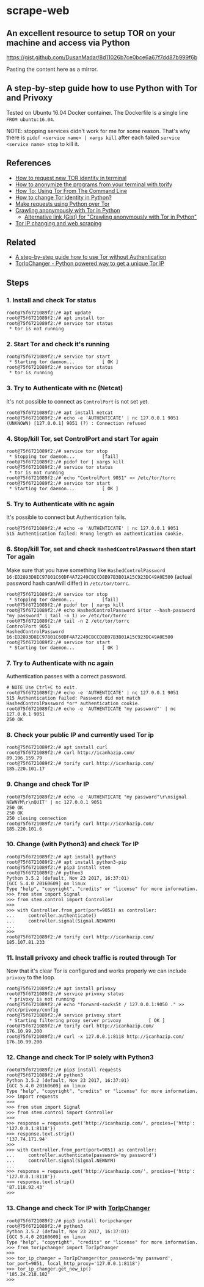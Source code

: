# scrape-web

## An excellent resource to setup TOR on your machine and access via Python
https://gist.github.com/DusanMadar/8d11026b7ce0bce6a67f7dd87b999f6b

Pasting the content here as a mirror.

## A step-by-step guide how to use Python with Tor and Privoxy

Tested on Ubuntu 16.04 Docker container. The Dockerfile is a single line `FROM ubuntu:16.04`.

NOTE: stopping services didn't work for me for some reason. That's why there is `pidof <service name> | xargs kill` after each failed `service <service name> stop` to kill it.

## References
* [How to request new TOR identity in terminal](https://stackoverflow.com/q/16987518/4183498)
* [How to anonymize the programs from your terminal with torify](https://linuxaria.com/howto/how-to-anonymize-the-programs-from-your-terminal-with-torify)
* [How To: Using Tor From The Command Line](https://justhackerthings.com/post/using-tor-from-the-command-line/)
* [How to change Tor identity in Python?](https://stackoverflow.com/q/9887505/4183498)
* [Make requests using Python over Tor](https://stackoverflow.com/q/30286293/4183498)
* [Crawling anonymously with Tor in Python](http://sacharya.com/crawling-anonymously-with-tor-in-python/)
  * [Alternative link (Gist) for "Crawling anonymously with Tor in Python"](https://gist.github.com/KhepryQuixote/46cf4f3b999d7f658853)
* [Tor IP changing and web scraping](https://dm295.blogspot.com/2016/02/tor-ip-changing-and-web-scraping.html)


## Related
* [A step-by-step guide how to use Tor without Authentication](https://gist.github.com/DusanMadar/c1155329cf6a71e4346cae271a2eafd3)
* [TorIpChanger - Python powered way to get a unique Tor IP](https://github.com/DusanMadar/TorIpChanger)


## Steps

### 1. Install and check Tor status
```
root@75f6721089f2:/# apt update
root@75f6721089f2:/# apt install tor
root@75f6721089f2:/# service tor status
 * tor is not running
 ```

### 2. Start Tor and check it's running
```
root@75f6721089f2:/# service tor start 
 * Starting tor daemon...          [ OK ] 
root@75f6721089f2:/# service tor status
 * tor is running
```


### 3. Try to Authenticate with nc (Netcat)
It's not possible to connect as `ControlPort` is not set yet.
```
root@75f6721089f2:/# apt install netcat
root@75f6721089f2:/# echo -e 'AUTHENTICATE' | nc 127.0.0.1 9051
(UNKNOWN) [127.0.0.1] 9051 (?) : Connection refused
```


### 4. Stop/kill Tor, set ControlPort and start Tor again
```
root@75f6721089f2:/# service tor stop
 * Stopping tor daemon...          [fail]
root@75f6721089f2:/# pidof tor | xargs kill
root@75f6721089f2:/# service tor status
 * tor is not running
root@75f6721089f2:/# echo "ControlPort 9051" >> /etc/tor/torrc
root@75f6721089f2:/# service tor start 
 * Starting tor daemon...          [ OK ] 
```


### 5. Try to Authenticate with nc again
It's possible to connect but Authentication fails.
```
root@75f6721089f2:/# echo -e 'AUTHENTICATE' | nc 127.0.0.1 9051
515 Authentication failed: Wrong length on authentication cookie.
```


### 6. Stop/kill Tor, set and check `HashedControlPassword` then start Tor again

Make sure that you have something like `HashedControlPassword 16:ED2893D8EC97801C60DF4A72249CBCCD8B97B3B01A15C923DC49A0E500` (actual password hash can/will differ) in `/etc/tor/torrc`.

```
root@75f6721089f2:/# service tor stop
 * Stopping tor daemon...          [fail]
root@75f6721089f2:/# pidof tor | xargs kill
root@75f6721089f2:/# echo HashedControlPassword $(tor --hash-password "my password" | tail -n 1) >> /etc/tor/torrc
root@75f6721089f2:/# tail -n 2 /etc/tor/torrc
ControlPort 9051
HashedControlPassword 16:ED2893D8EC97801C60DF4A72249CBCCD8B97B3B01A15C923DC49A0E500
root@75f6721089f2:/# service tor start 
 * Starting tor daemon...          [ OK ] 
```


### 7. Try to Authenticate with nc again
Authentication passes with a correct password.
```
# NOTE Use Ctrl+C to exit.
root@75f6721089f2:/# echo -e 'AUTHENTICATE' | nc 127.0.0.1 9051
515 Authentication failed: Password did not match HashedControlPassword *or* authentication cookie.
root@75f6721089f2:/# echo -e 'AUTHENTICATE "my password"' | nc 127.0.0.1 9051
250 OK
```


### 8. Check your public IP and currently used Tor ip
```
root@75f6721089f2:/# apt install curl
root@75f6721089f2:/# curl http://icanhazip.com/ 
89.196.159.79
root@75f6721089f2:/# torify curl http://icanhazip.com/   
185.220.101.17
```


### 9. Change and check Tor IP
```
root@75f6721089f2:/# echo -e 'AUTHENTICATE "my password"\r\nsignal NEWNYM\r\nQUIT' | nc 127.0.0.1 9051
250 OK
250 OK
250 closing connection
root@75f6721089f2:/# torify curl http://icanhazip.com/
185.220.101.6
```


### 10. Change (with Python3) and check Tor IP
```
root@75f6721089f2:/# apt install python3
root@75f6721089f2:/# apt install python3-pip
root@75f6721089f2:/# pip3 install stem
root@75f6721089f2:/# python3
Python 3.5.2 (default, Nov 23 2017, 16:37:01) 
[GCC 5.4.0 20160609] on linux
Type "help", "copyright", "credits" or "license" for more information.
>>> from stem import Signal
>>> from stem.control import Controller
>>> 
>>> with Controller.from_port(port=9051) as controller:
...     controller.authenticate()
...     controller.signal(Signal.NEWNYM)
... 
>>> 
root@75f6721089f2:/# torify curl http://icanhazip.com/
185.107.81.233
```


### 11. Install privoxy and check traffic is routed through Tor

Now that it's clear Tor is configured and works properly we can include `privoxy` to the loop.

```
root@75f6721089f2:/# apt install privoxy
root@75f6721089f2:/# service privoxy status
 * privoxy is not running
root@75f6721089f2:/# echo "forward-socks5t / 127.0.0.1:9050 ." >> /etc/privoxy/config
root@75f6721089f2:/# service privoxy start
 * Starting filtering proxy server privoxy          [ OK ]
root@75f6721089f2:/# torify curl http://icanhazip.com/
176.10.99.200
root@75f6721089f2:/# curl -x 127.0.0.1:8118 http://icanhazip.com/
176.10.99.200
```


### 12. Change and check Tor IP solely with Python3
```
root@75f6721089f2:/# pip3 install requests
root@75f6721089f2:/# python3
Python 3.5.2 (default, Nov 23 2017, 16:37:01) 
[GCC 5.4.0 20160609] on linux
Type "help", "copyright", "credits" or "license" for more information.
>>> import requests
>>>
>>> from stem import Signal
>>> from stem.control import Controller
>>>
>>> response = requests.get('http://icanhazip.com/', proxies={'http': '127.0.0.1:8118'})
>>> response.text.strip()
'137.74.171.94'
>>> 
>>> with Controller.from_port(port=9051) as controller:
...     controller.authenticate(password='my password')
...     controller.signal(Signal.NEWNYM)
... 
>>> response = requests.get('http://icanhazip.com/', proxies={'http': '127.0.0.1:8118'})
>>> response.text.strip()
'87.118.92.43'
>>> 
```


### 13. Change and check Tor IP with [TorIpChanger](https://github.com/DusanMadar/TorIpChanger)
```
root@75f6721089f2:/# pip3 install toripchanger
root@75f6721089f2:/# python3
Python 3.5.2 (default, Nov 23 2017, 16:37:01) 
[GCC 5.4.0 20160609] on linux
Type "help", "copyright", "credits" or "license" for more information.
>>> from toripchanger import TorIpChanger
>>> 
>>> tor_ip_changer = TorIpChanger(tor_password='my password', tor_port=9051, local_http_proxy='127.0.0.1:8118')
>>> tor_ip_changer.get_new_ip()
'185.24.218.182'
>>> 
```
